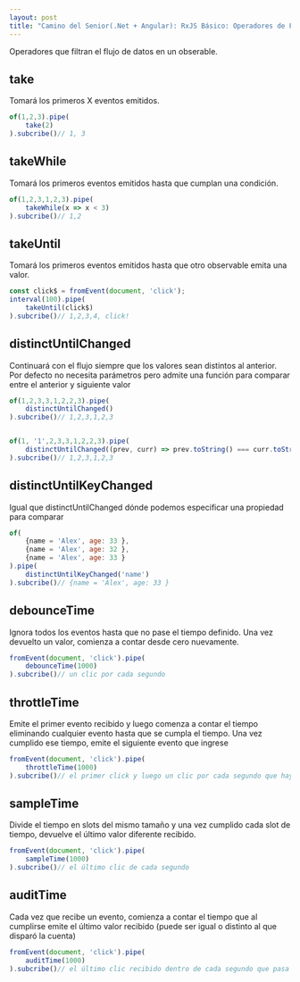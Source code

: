 ```yaml
---
layout: post
title: "Camino del Senior(.Net + Angular): RxJS Básico: Operadores de Filtro"
---
```


Operadores que filtran el flujo de datos en un obserable<!--more-->.

## take
Tomará los primeros X eventos emitidos.

```javascript
of(1,2,3).pipe(
    take(2)
).subcribe()// 1, 3
```

## takeWhile
Tomará los primeros eventos emitidos hasta que cumplan una condición.

```javascript
of(1,2,3,1,2,3).pipe(
    takeWhile(x => x < 3)
).subcribe()// 1,2
```

## takeUntil
Tomará los primeros eventos emitidos hasta que otro observable emita una valor.

```javascript
const click$ = fromEvent(document, 'click');
interval(100).pipe(
    takeUntil(click$)
).subcribe()// 1,2,3,4, click!
```

## distinctUntilChanged
Continuará con el flujo siempre que los valores sean distintos al anterior.
Por defecto no necesita parámetros pero admite una función para comparar entre el anterior y siguiente valor

```javascript
of(1,2,3,3,1,2,2,3).pipe(
    distinctUntilChanged()
).subcribe()// 1,2,3,1,2,3


of(1, '1',2,3,3,1,2,2,3).pipe(
    distinctUntilChanged((prev, curr) => prev.toString() === curr.toString())
).subcribe()// 1,2,3,1,2,3
```

## distinctUntilKeyChanged
Igual que distinctUntilChanged dónde podemos especificar una propiedad para comparar

```javascript
of(
    {name = 'Alex', age: 33 },
    {name = 'Alex', age: 32 },
    {name = 'Alex', age: 33 }
).pipe(
    distinctUntilKeyChanged('name')
).subcribe()// {name = 'Alex', age: 33 }
```

## debounceTime
Ignora todos los eventos hasta que no pase el tiempo definido. Una vez devuelto un valor, comienza a contar desde cero nuevamente.

```javascript
fromEvent(document, 'click').pipe(
    debounceTime(1000)
).subcribe()// un clic por cada segundo
```

## throttleTime
Emite el primer evento recibido y luego comenza a contar el tiempo eliminando cualquier evento hasta que se cumpla el tiempo. Una vez cumplido ese tiempo, emite el siguiente evento que ingrese

```javascript
fromEvent(document, 'click').pipe(
    throttleTime(1000)
).subcribe()// el primer click y luego un clic por cada segundo que haya pasado
```

## sampleTime
Divide el tiempo en slots del mismo tamaño y una vez cumplido cada slot de tiempo, devuelve el último valor diferente recibido.

```javascript
fromEvent(document, 'click').pipe(
    sampleTime(1000)
).subcribe()// el último clic de cada segundo
```

## auditTime
Cada vez que recibe un evento, comienza a contar el tiempo que al cumplirse emite el último valor recibido (puede ser igual o distinto al que disparó la cuenta)

```javascript
fromEvent(document, 'click').pipe(
    auditTime(1000)
).subcribe()// el último clic recibido dentro de cada segundo que pasa empezando a contar desde un click
```